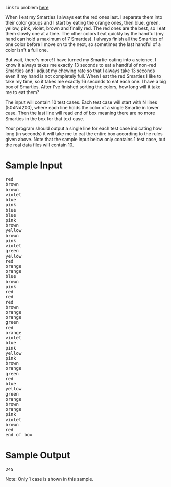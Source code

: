 Link to problem [here]()

When I eat my Smarties I always eat the red ones last. I separate them into their color groups and I start by eating the orange ones, then blue, green, yellow, pink, violet, brown and finally red. The red ones are the best, so I eat them slowly one at a time. The other colors I eat quickly by the handful (my hand can hold a maximum of 7 Smarties). I always finish all the Smarties of one color before I move on to the next, so sometimes the last handful of a color isn't a full one.

But wait, there's more! I have turned my Smartie-eating into a science. I know it always takes me exactly 13 seconds to eat a handful of non-red Smarties and I adjust my chewing rate so that I always take 13 seconds even if my hand is not completely full. When I eat the red Smarties I like to take my time, so it takes me exactly 16 seconds to eat each one. I have a big box of Smarties. After I've finished sorting the colors, how long will it take me to eat them?

The input will contain 10 test cases. Each test case will start with N lines (50≤N≤200), where each line holds the color of a single Smartie in lower case. Then the last line will read end of box meaning there are no more Smarties in the box for that text case.

Your program should output a single line for each test case indicating how long (in seconds) it will take me to eat the entire box according to the rules given above. Note that the sample input below only contains 1 test case, but the real data files will contain 10.

# Sample Input
<pre>
red
brown
brown
violet
blue
pink
blue
blue
pink
brown
yellow
brown
pink
violet
green
yellow
red
orange
orange
blue
brown
pink
red
red
red
brown
orange
orange
green
red
orange
violet
blue
pink
yellow
pink
brown
orange
green
red
blue
yellow
green
orange
brown
orange
pink
violet
brown
red
end of box
</pre>
# Sample Output
<pre>
245
</pre>
Note: Only 1 case is shown in this sample.